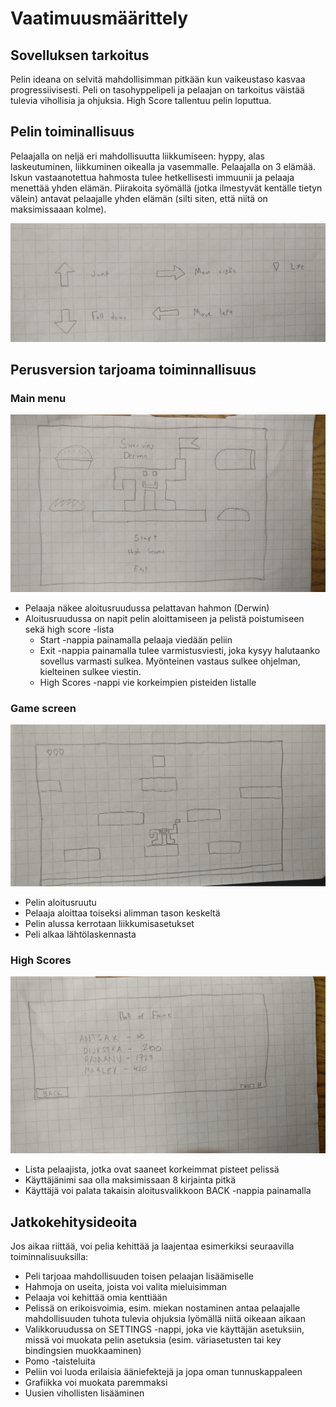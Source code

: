 # Vaatimuusmäärittely

## Sovelluksen tarkoitus

Pelin ideana on selvitä mahdollisimman pitkään kun vaikeustaso kasvaa progressiivisesti. Peli on tasohyppelipeli ja pelaajan on tarkoitus väistää tulevia vihollisia ja ohjuksia. High Score tallentuu pelin loputtua. 

## Pelin toiminallisuus

Pelaajalla on neljä eri mahdollisuutta liikkumiseen: hyppy, alas laskeutuminen, liikkuminen oikealla ja vasemmalle. Pelaajalla on 3 elämää. Iskun vastaanotettua hahmosta tulee hetkellisesti immuunii ja pelaaja menettää yhden elämän. Piirakoita syömällä (jotka ilmestyvät kentälle tietyn välein) antavat pelaajalle yhden elämän (silti siten, että niitä on maksimissaaan kolme). 

![Image of Functionalities](https://github.com/Antsax/otm-harjoitustyo/blob/master/dokumentaatio/kuvat/settings.jpg)

## Perusversion tarjoama toiminnallisuus

### Main menu

![Image of Main Menu](https://github.com/Antsax/otm-harjoitustyo/blob/master/dokumentaatio/kuvat/mainmenu.jpg)

- Pelaaja näkee aloitusruudussa pelattavan hahmon (Derwin)
- Aloitusruudussa on napit pelin aloittamiseen ja pelistä poistumiseen sekä high score -lista
  - Start -nappia painamalla pelaaja viedään peliin
  - Exit -nappia painamalla tulee varmistusviesti, joka kysyy halutaanko sovellus varmasti sulkea. Myönteinen vastaus sulkee ohjelman, kielteinen sulkee viestin.
  - High Scores -nappi vie korkeimpien pisteiden listalle

### Game screen

![Image of Game Screen](https://github.com/Antsax/otm-harjoitustyo/blob/master/dokumentaatio/kuvat/gamescreen.jpg)

- Pelin aloitusruutu
- Pelaaja aloittaa toiseksi alimman tason keskeltä
- Pelin alussa kerrotaan liikkumisasetukset
- Peli alkaa lähtölaskennasta

### High Scores

![Image of High Scores](https://github.com/Antsax/otm-harjoitustyo/blob/master/dokumentaatio/kuvat/highscores.jpg)

- Lista pelaajista, jotka ovat saaneet korkeimmat pisteet pelissä
- Käyttäjänimi saa olla maksimissaan 8 kirjainta pitkä
- Käyttäjä voi palata takaisin aloitusvalikkoon BACK -nappia painamalla

## Jatkokehitysideoita

Jos aikaa riittää, voi pelia kehittää ja laajentaa esimerkiksi seuraavilla toiminnalisuuksilla:

- Peli tarjoaa mahdollisuuden toisen pelaajan lisäämiselle
- Hahmoja on useita, joista voi valita mieluisimman
- Pelaaja voi kehittää omia kenttiään
- Pelissä on erikoisvoimia, esim. miekan nostaminen antaa pelaajalle mahdollisuuden tuhota tulevia ohjuksia lyömällä niitä oikeaan aikaan
- Valikkoruudussa on SETTINGS -nappi, joka vie käyttäjän asetuksiin, missä voi muokata pelin asetuksia (esim. väriasetusten tai key bindingsien muokkaaminen)
- Pomo -taisteluita
- Peliin voi luoda erilaisia ääniefektejä ja jopa oman tunnuskappaleen
- Grafiikka voi muokata paremmaksi
- Uusien vihollisten lisääminen
